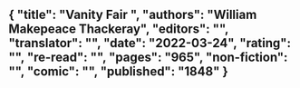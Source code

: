 {
 "title": "Vanity Fair ",
 "authors": "William Makepeace Thackeray",
 "editors": "",
 "translator": "",
 "date": "2022-03-24",
 "rating": "",
 "re-read": "",
 "pages": "965",
 "non-fiction": "",
 "comic": "",
 "published": "1848"
}
---

